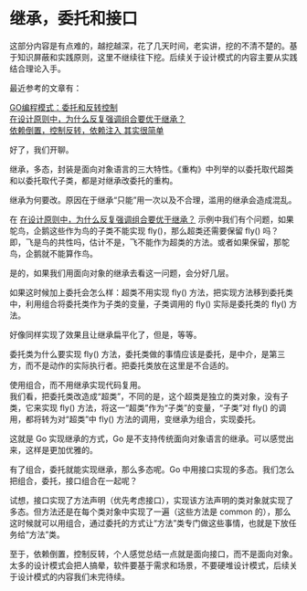 # 继承，委托和接口

这部分内容是有点难的，越挖越深，花了几天时间，老实讲，挖的不清不楚的。基于知识屏蔽和实践原则，这里不继续往下挖。后续关于设计模式的内容主要从实践结合理论入手。

最近参考的文章有：  

[GO编程模式：委托和反转控制](https://coolshell.cn/articles/21214.html)  
[在设计原则中，为什么反复强调组合要优于继承？](https://www.cnblogs.com/Kevin-ZhangCG/p/14892610.html)  
[依赖倒置，控制反转，依赖注入 其实很简单](https://blog.csdn.net/petterp/article/details/103427150)  


好了，我们开聊。

继承，多态，封装是面向对象语言的三大特性。《重构》中列举的以委托取代超类和以委托取代子类，都是对继承改委托的重构。

继承为何要改。原因在于继承“只能”用一次以及不合理，滥用的继承会造成混乱。

在 [在设计原则中，为什么反复强调组合要优于继承？](https://www.cnblogs.com/Kevin-ZhangCG/p/14892610.html) 示例中我们有个问题，如果鸵鸟，企鹅这些作为鸟的子类不能实现 fly()，那么超类还需要保留 fly() 吗？  
即，飞是鸟的共性吗，估计不是，飞不能作为超类的方法。或者如果保留，那鸵鸟，企鹅就不能算作鸟。

是的，如果我们用面向对象的继承去看这一问题，会分好几层。

如果这时候加上委托会怎么样：超类不用实现 fly() 方法，把实现方法移到委托类中，利用组合将委托类作为子类的变量，子类调用的 fly() 实际是委托类的 fly() 方法。  

好像同样实现了效果且让继承扁平化了，但是，等等。

委托类为什么要实现 fly() 方法，委托类做的事情应该是委托，是中介，是第三方，而不是动作的实际执行者。把委托类放在这里是不合适的。


使用组合，而不用继承实现代码复用。  
我们看，把委托类改造成“超类”，不同的是，这个超类是独立的类对象，没有子类，它来实现 fly() 方法，将这一“超类”作为“子类”的变量，“子类”对 fly() 的调用，都将转为对“超类”中 fly() 方法的调用，变继承为组合，实现委托。


这就是 Go 实现继承的方式，Go 是不支持传统面向对象语言的继承。可以感觉出来，这样是更加优雅的。


有了组合，委托就能实现继承，那么多态呢。Go 中用接口实现的多态。我们怎么把组合，委托，接口组合在一起呢？


试想，接口实现了方法声明（优先考虑接口），实现该方法声明的类对象就实现了多态。但方法还是在每个类对象中实现了一遍（这些方法是 common 的），那么这时候就可以用组合，通过委托的方式让“方法”类专门做这些事情，也就是下放任务给“方法”类。

至于，依赖倒置，控制反转，个人感觉总结一点就是面向接口，而不是面向对象。太多的设计模式会把人搞晕，软件要基于需求和场景，不要硬堆设计模式，后续关于设计模式的内容我们未完待续。

